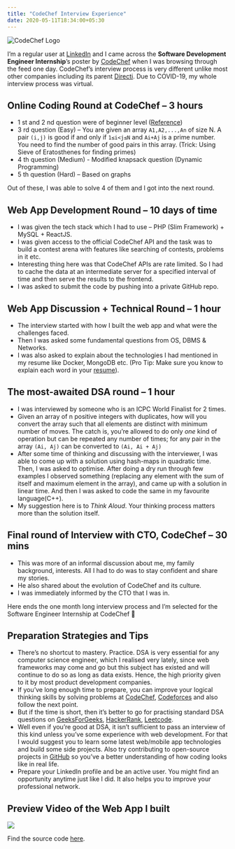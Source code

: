 ```yaml
---
title: "CodeChef Interview Experience"
date: 2020-05-11T18:34:00+05:30
---
```

![CodeChef Logo](https://cdn.clipart.email/ba093e45995da29c80b7227374bfe76e_download-hd-logo-rgb-mustach-codechef-png-transparent-png-image-_4032-1564.png)

I’m a regular user at [LinkedIn](https://linkedin.com/in/rajkumaar23) and I came across the **Software Development Engineer
Internship**’s poster by [CodeChef](https://codechef.com) when I was browsing through the feed one day.
CodeChef’s interview process is very different unlike most other companies
including its parent [Directi](Directi). Due to COVID-19, my whole interview process was virtual.


## Online Coding Round at CodeChef – 3 hours
- 1 st and 2 nd question were of beginner level ([Reference](https://www.codechef.com/problems/school/))
- 3 rd question (Easy) – You are given an array `A1,A2,...,An` of size N. A pair `(i,j)` is good if and only if `1≤i<j≤N` and `Ai+Aj` is a prime number. You need to find the number of good pairs in this array. (Trick: Using Sieve of Eratosthenes
for finding primes)
- 4 th question (Medium) - Modified knapsack question (Dynamic Programming)
- 5 th question (Hard) – Based on graphs

Out of these, I was able to solve 4 of them and I got into the next round.

## Web App Development Round – 10 days of time
- I was given the tech stack which I had to use – PHP (Slim Framework) + MySQL + ReactJS.
- I was given access to the official CodeChef API and the task was to build a contest arena with features like searching of contests, problems in it etc. 
- Interesting thing here was that CodeChef APIs are rate limited. So I had to cache the data at an intermediate server for a specified interval of time and then serve the results to the frontend.
- I was asked to submit the code by pushing into a private GitHub repo.

## Web App Discussion + Technical Round – 1 hour
- The interview started with how I built the web app and what were the
challenges faced.
- Then I was asked some fundamental questions from OS, DBMS &
Networks.
- I was also asked to explain about the technologies I had mentioned in my
resume like Docker, MongoDB etc. (Pro Tip: Make sure you know to explain
each word in your [resume](https://rajkumaar.co.in/resume)).

## The most-awaited DSA round – 1 hour
- I was interviewed by someone who is an ICPC World Finalist for 2 times.
- Given an array of n positive integers with duplicates, how will you convert the array such that all elements are distinct with minimum number of moves. The catch is, you’re allowed to do only *one* kind of operation but can be repeated any number of times; for any pair in the array `(Ai, Aj)` can be converted to `(Ai, Ai + Aj)`
- After some time of thinking and discussing with the interviewer, I was able to come up with a solution using hash-maps in quadratic time. Then, I was asked to optimise. After doing a dry run through few examples I observed something (replacing any element with the sum of itself and maximum element in the array), and came up with a solution in linear time. And then I was asked to code the same in my favourite language(C++).
- My suggestion here is to _Think Aloud_. Your thinking process matters more than the solution itself.

## Final round of Interview with CTO, CodeChef – 30 mins
- This was more of an informal discussion about me, my family background, interests. All I had to do was to stay confident and share my stories.
- He also shared about the evolution of CodeChef and its culture.
- I was immediately informed by the CTO that I was in.

Here ends the one month long interview process and I’m selected for the Software Engineer Internship at CodeChef 🎉️

## Preparation Strategies and Tips
- There’s no shortcut to mastery. Practice. DSA is very essential for any computer science engineer, which I realised very lately, since web frameworks may come and go but this subject has existed and will continue to do so as long as data exists. Hence, the high priority given to it by most product development companies.
- If you’ve long enough time to prepare, you can improve your logical thinking skills by solving problems at [CodeChef](https://codechef.com), [Codeforces](https://codeforces.com/) and also follow the next point.
- But if the time is short, then it’s better to go for practising standard DSA questions on [GeeksForGeeks](https://geeksforgeeks.org), [HackerRank](https://hackerrank.com/), [Leetcode](https://leetcode.com/).
- Well even if you’re good at DSA, it isn’t sufficient to pass an interview of this kind unless you’ve some experience with web development. For that I would suggest you to learn some latest web/mobile app technologies and build some side projects. Also try contributing to open-source projects in [GitHub](https://github.com/) so you’ve a better understanding of how coding looks like in real life.
- Prepare your LinkedIn profile and be an active user. You might find an opportunity anytime just like I did. It also helps you to improve your professional network.

## Preview Video of the Web App I built
[<img src="https://img.youtube.com/vi/197v5LXos6A/maxresdefault.jpg">](https://youtu.be/197v5LXos6A)

Find the source code [here](https://github.com/rajkumaar23/codechef-contest-arena).
